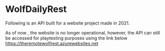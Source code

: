# WolfDailyRest
Following is an API built for a website project made in 2021.

As of now , the website is no longer operational, however, the API can still be accessed for playtesting purposes using the link below
https://theremotewolfrest.azurewebsites.net
